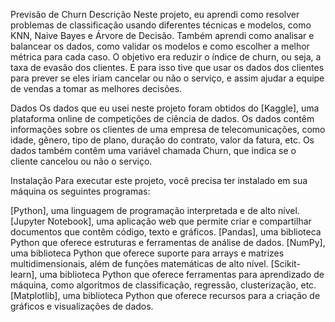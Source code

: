 Previsão de Churn
Descrição
Neste projeto, eu aprendi como resolver problemas de classificação usando diferentes técnicas e modelos, como KNN, Naive Bayes e Árvore de Decisão. Também aprendi como analisar e balancear os dados, como validar os modelos e como escolher a melhor métrica para cada caso. O objetivo era reduzir o índice de churn, ou seja, a taxa de evasão dos clientes. E para isso tive que usar os dados dos clientes para prever se eles iriam cancelar ou não o serviço, e assim ajudar a equipe de vendas a tomar as melhores decisões.

Dados
Os dados que eu usei neste projeto foram obtidos do [Kaggle], uma plataforma online de competições de ciência de dados. Os dados contêm informações sobre os clientes de uma empresa de telecomunicações, como idade, gênero, tipo de plano, duração do contrato, valor da fatura, etc. Os dados também contêm uma variável chamada Churn, que indica se o cliente cancelou ou não o serviço.

Instalação
Para executar este projeto, você precisa ter instalado em sua máquina os seguintes programas:

[Python], uma linguagem de programação interpretada e de alto nível.
[Jupyter Notebook], uma aplicação web que permite criar e compartilhar documentos que contêm código, texto e gráficos.
[Pandas], uma biblioteca Python que oferece estruturas e ferramentas de análise de dados.
[NumPy], uma biblioteca Python que oferece suporte para arrays e matrizes multidimensionais, além de funções matemáticas de alto nível.
[Scikit-learn], uma biblioteca Python que oferece ferramentas para aprendizado de máquina, como algoritmos de classificação, regressão, clusterização, etc.
[Matplotlib], uma biblioteca Python que oferece recursos para a criação de gráficos e visualizações de dados.
